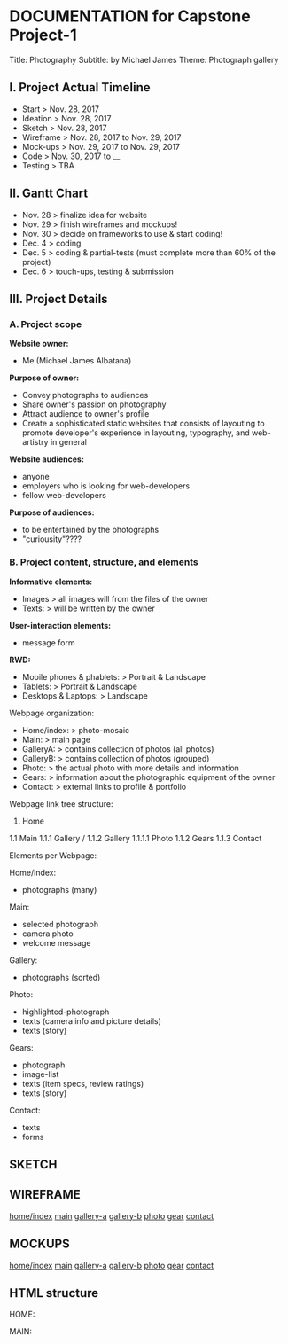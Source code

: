 # DOCUMENTATION for Capstone Project-1

Title: Photography
Subtitle: by Michael James
Theme: Photograph gallery

## I. Project Actual Timeline

- Start     > Nov. 28, 2017
- Ideation  > Nov. 28, 2017
- Sketch    > Nov. 28, 2017
- Wireframe > Nov. 28, 2017 to Nov. 29, 2017
- Mock-ups  > Nov. 29, 2017 to Nov. 29, 2017
- Code      > Nov. 30, 2017 to __
- Testing   > TBA

## II. Gantt Chart

- Nov. 28   > finalize idea for website
- Nov. 29   > finish wireframes and mockups!
- Nov. 30   > decide on frameworks to use & start coding!
- Dec. 4    > coding
- Dec. 5    > coding & partial-tests (must complete more than 60% of the project)
- Dec. 6    > touch-ups, testing & submission

## III. Project Details

### A. Project scope

**Website owner:**

- Me (Michael James Albatana)

**Purpose of owner:**

- Convey photographs to audiences
- Share owner's passion on photography
- Attract audience to owner's profile
- Create a sophisticated static websites that consists of layouting to promote developer's experience in layouting, typography, and web-artistry in general

**Website audiences:**

- anyone
- employers who is looking for web-developers
- fellow web-developers

**Purpose of audiences:**

- to be entertained by the photographs
- "curiousity"????

### B. Project content, structure, and elements

**Informative elements:**

- Images  > all images will from the files of the owner
- Texts:  > will be written by the owner

**User-interaction elements:**

- message form

**RWD:**

- Mobile phones & phablets:   > Portrait & Landscape
- Tablets:                    > Portrait & Landscape
- Desktops & Laptops:         > Landscape

Webpage organization:

- Home/index:   > photo-mosaic
- Main:         > main page
- GalleryA:     > contains collection of photos (all photos)
- GalleryB:     > contains collection of photos (grouped)
- Photo:        > the actual photo with more details and information
- Gears:        > information about the photographic equipment of the owner
- Contact:      > external links to profile & portfolio

Webpage link tree structure:

1. Home

1.1 Main
1.1.1 Gallery / 1.1.2 Gallery
1.1.1.1 Photo
1.1.2 Gears
1.1.3 Contact

Elements per Webpage:

Home/index:

- photographs (many)

Main:

- selected photograph
- camera photo
- welcome message

Gallery:

- photographs (sorted)

Photo:

- highlighted-photograph
- texts (camera info and picture details)
- texts (story)

Gears:

- photograph
- image-list
- texts (item specs, review ratings)
- texts (story)

Contact:

- texts
- forms

## SKETCH

## WIREFRAME

[home/index](https://gitlab.com/tuitt/students/b3nc/mjtalbatana/blob/master/csp1/docs/wireframe-mobile-p-home.png)
[main](https://gitlab.com/tuitt/students/b3nc/mjtalbatana/blob/master/csp1/docs/wireframe-mobile-p-main.png)
[gallery-a](https://gitlab.com/tuitt/students/b3nc/mjtalbatana/blob/master/csp1/docs/wireframe-mobile-p-galleryA.png)
[gallery-b](https://gitlab.com/tuitt/students/b3nc/mjtalbatana/blob/master/csp1/docs/wireframe-mobile-p-galleryB.png)
[photo](https://gitlab.com/tuitt/students/b3nc/mjtalbatana/blob/master/csp1/docs/wireframe-mobile-p-photo.png)
[gear](https://gitlab.com/tuitt/students/b3nc/mjtalbatana/blob/master/csp1/docs/wireframe-mobile-p-gears.png)
[contact](https://gitlab.com/tuitt/students/b3nc/mjtalbatana/blob/master/csp1/docs/wireframe-mobile-p-contact.png)

## MOCKUPS

[home/index](https://gitlab.com/tuitt/students/b3nc/mjtalbatana/blob/master/csp1/docs/mockup-mobile-p-home.png)
[main](https://gitlab.com/tuitt/students/b3nc/mjtalbatana/blob/master/csp1/docs/mockup-mobile-p-main.png)
[gallery-a](https://gitlab.com/tuitt/students/b3nc/mjtalbatana/blob/master/csp1/docs/mockup-mobile-p-galleryA.png)
[gallery-b](https://gitlab.com/tuitt/students/b3nc/mjtalbatana/blob/master/csp1/docs/mockup-mobile-p-galleryB.png)
[photo](https://gitlab.com/tuitt/students/b3nc/mjtalbatana/blob/master/csp1/docs/mockup-mobile-p-photo.png)
[gear](https://gitlab.com/tuitt/students/b3nc/mjtalbatana/blob/master/csp1/docs/mockup-mobile-p-gears.png)
[contact](https://gitlab.com/tuitt/students/b3nc/mjtalbatana/blob/master/csp1/docs/mockup-mobile-p-contact.png)

## HTML structure

HOME:

MAIN:
